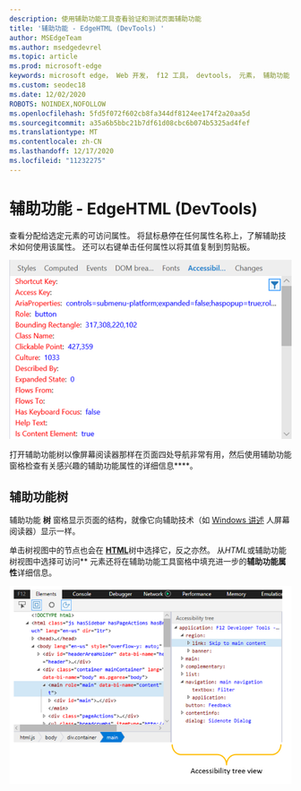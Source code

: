 ```yaml
---
description: 使用辅助功能工具查看验证和测试页面辅助功能
title: '辅助功能 - EdgeHTML (DevTools) '
author: MSEdgeTeam
ms.author: msedgedevrel
ms.topic: article
ms.prod: microsoft-edge
keywords: microsoft edge， Web 开发， f12 工具， devtools， 元素， 辅助功能
ms.custom: seodec18
ms.date: 12/02/2020
ROBOTS: NOINDEX,NOFOLLOW
ms.openlocfilehash: 5fd5f072f602cb8fa344df8124ee174f2a20aa5d
ms.sourcegitcommit: a35a6b5bbc21b7df61d08cbc6b074b5325ad4fef
ms.translationtype: MT
ms.contentlocale: zh-CN
ms.lasthandoff: 12/17/2020
ms.locfileid: "11232275"
---
```

# 辅助功能 - EdgeHTML (DevTools)   

查看分配给选定元素的可访问属性。 将鼠标悬停在任何属性名称上，了解辅助技术如何使用该属性。 还可以右键单击任何属性以将其值复制到剪贴板。

![辅助功能窗格](../media/elements_accessibility.png)

打开辅助功能树以像屏幕阅读器[](#accessibility-tree)那样在页面四处导航非常有用，然后使用辅助功能窗格检查有关感兴趣的辅助功能属性的详细信息****。

## 辅助功能树  

辅助功能 **树** 窗格显示页面的结构，就像它向辅助技术（如 [Windows 讲述](https://support.microsoft.com/help/22798/windows-10-narrator-get-started) 人屏幕阅读器）显示一样。

单击树视图中的节点也会在 [**HTML**](../elements.md#html-tree-view)树中选择它，反之亦然。 从*HTML*或辅助功能树视图中选择可访问** 元素还将在辅助功能工具窗格中填充进一步的**辅助功能属性**详细信息。 

![辅助功能树视图](../media/elements_accessibility_tree.png)

<!--  Here are further resources on [Accessibility with Microsoft Edge](../../accessibility.md).  -->  
